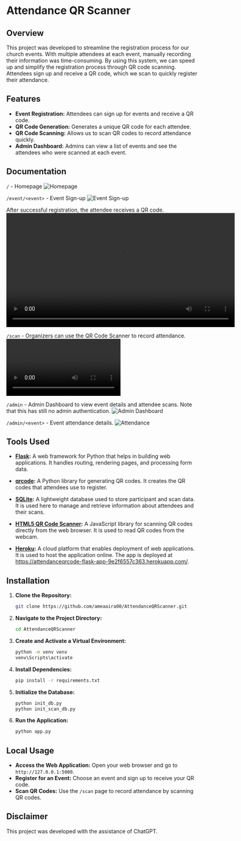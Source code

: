 # Attendance QR Scanner

## Overview

This project was developed to streamline the registration process for our church events. With multiple attendees at each event, manually recording their information was time-consuming. By using this system, we can speed up and simplify the registration process through QR code scanning. Attendees sign up and receive a QR code, which we scan to quickly register their attendance.

## Features

- **Event Registration:** Attendees can sign up for events and receive a QR code.
- **QR Code Generation:** Generates a unique QR code for each attendee.
- **QR Code Scanning:** Allows us to scan QR codes to record attendance quickly.
- **Admin Dashboard:** Admins can view a list of events and see the attendees who were scanned at each event.

## Documentation
`/` - Homepage
![Homepage](<Documentations/Version 1/EAQC - 1 Homepage.jpg>)

`/event/<event>` - Event Sign-up
![Event Sign-up](<Documentations/Version 1/EAQC - 2 Signup.jpg>)

After successful registration, the attendee receives a QR code.
<video controls width="600">
  <source src="https://drive.google.com/uc?id=1Kvn_RkMkA3HMsbwoCneshM8K6XmsIWxa" type="video/mp4">
  Your browser does not support the video tag.
</video>


`/scan` - Organizers can use the QR Code Scanner to record attendance.
<video controls src="Documentations/Version 1/EAQC - 4 Scan QR.mp4" title="Title"></video>

`/admin` - Admin Dashboard to view event details and attendee scans. Note that this has still no admin authentication.
![Admin Dashboard](<Documentations/Version 1/EAQC - 5 Admin.png>)

`/admin/<event>` - Event attendance details.
![Attendance](<Documentations/Version 1/EAQC - 6 Admin Event Attendance.png>)

## Tools Used

- **[Flask](https://flask.palletsprojects.com/):** A web framework for Python that helps in building web applications. It handles routing, rendering pages, and processing form data.
  
- **[qrcode](https://pypi.org/project/qrcode/):** A Python library for generating QR codes. It creates the QR codes that attendees use to register.

- **[SQLite](https://www.sqlite.org/index.html):** A lightweight database used to store participant and scan data. It is used here to manage and retrieve information about attendees and their scans.

- **[HTML5 QR Code Scanner](https://github.com/mebjas/html5-qrcode):** A JavaScript library for scanning QR codes directly from the web browser. It is used to read QR codes from the webcam.

- **[Heroku](https://www.heroku.com/):** A cloud platform that enables deployment of web applications. It is used to host the application online. The app is deployed at https://attendanceqrcode-flask-app-9e2f6557c363.herokuapp.com/.

## Installation

1. **Clone the Repository:**
   ```bash
   git clone https://github.com/ameaaira00/AttendanceQRScanner.git
   ```
   
2. **Navigate to the Project Directory:**
   ```bash
   cd AttendanceQRScanner
   ```

3. **Create and Activate a Virtual Environment:**
   ```bash
   python -m venv venv
   venv\Scripts\activate
   ```

4. **Install Dependencies:**
   ```bash
   pip install -r requirements.txt
   ```

5. **Initialize the Database:**
   ```bash
   python init_db.py
   python init_scan_db.py
   ```

6. **Run the Application:**
   ```bash
   python app.py
   ```

## Local Usage

- **Access the Web Application:** Open your web browser and go to `http://127.0.0.1:5000`.
- **Register for an Event:** Choose an event and sign up to receive your QR code.
- **Scan QR Codes:** Use the `/scan` page to record attendance by scanning QR codes.

## Disclaimer

This project was developed with the assistance of ChatGPT.

